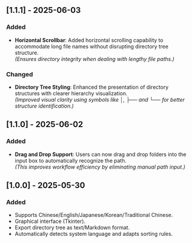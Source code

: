 ## [1.1.1] - 2025-06-03
### Added
- **Horizontal Scrollbar**: Added horizontal scrolling capability to accommodate long file names without disrupting directory tree structure.  
  _(Ensures directory integrity when dealing with lengthy file paths.)_

### Changed
- **Directory Tree Styling**: Enhanced the presentation of directory structures with clearer hierarchy visualization.  
  _(Improved visual clarity using symbols like │, ├── and └── for better structure identification.)_

## [1.1.0] - 2025-06-02
### Added
- **Drag and Drop Support**: Users can now drag and drop folders into the input box to automatically recognize the path.  
  _(This improves workflow efficiency by eliminating manual path input.)_

## [1.0.0] - 2025-05-30
### Added
- Supports Chinese/English/Japanese/Korean/Traditional Chinese.
- Graphical interface (Tkinter).
- Export directory tree as text/Markdown format.
- Automatically detects system language and adapts sorting rules.
